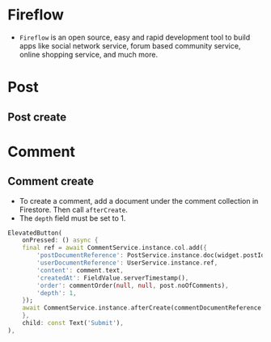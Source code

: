 # Fireflow

* `Fireflow` is an open source, easy and rapid development tool to build apps like social network service, forum based community service, online shopping service, and much more.



# Post

## Post create


# Comment

## Comment create

- To create a comment, add a document under the comment collection in Firestore. Then call `afterCreate`.
- The `depth` field must be set to 1.

```dart
ElevatedButton(
    onPressed: () async {
    final ref = await CommentService.instance.col.add({
        'postDocumentReference': PostService.instance.doc(widget.postId),
        'userDocumentReference': UserService.instance.ref,
        'content': comment.text,
        'createdAt': FieldValue.serverTimestamp(),
        'order': commentOrder(null, null, post.noOfComments),
        'depth': 1,
    });
    await CommentService.instance.afterCreate(commentDocumentReference: ref);
    },
    child: const Text('Submit'),
),
```

